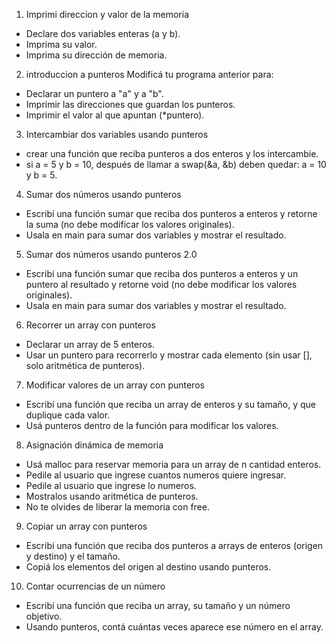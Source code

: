 1. Imprimi direccion y valor de la memoria
- Declare dos variables enteras (a y b).
- Imprima su valor.
- Imprima su dirección de memoria.

2. introduccion a punteros
Modificá tu programa anterior para:
- Declarar un puntero a "a" y a "b".
- Imprimir las direcciones que guardan los punteros.
- Imprimir el valor al que apuntan (*puntero).

3. Intercambiar dos variables usando punteros
- crear una función que reciba punteros a dos enteros y los intercambie.
- si a = 5 y b = 10, después de llamar a swap(&a, &b) deben quedar: a = 10 y b = 5.

4. Sumar dos números usando punteros
- Escribí una función sumar que reciba dos punteros a enteros y retorne la suma (no debe modificar los valores originales).
- Usala en main para sumar dos variables y mostrar el resultado.

5. Sumar dos números usando punteros 2.0
- Escribí una función sumar que reciba dos punteros a enteros y un puntero al resultado y retorne void (no debe modificar los valores originales).
- Usala en main para sumar dos variables y mostrar el resultado.

6. Recorrer un array con punteros
- Declarar un array de 5 enteros.
- Usar un puntero para recorrerlo y mostrar cada elemento (sin usar [], solo aritmética de punteros).

7. Modificar valores de un array con punteros
- Escribí una función que reciba un array de enteros y su tamaño, y que duplique cada valor.
- Usá punteros dentro de la función para modificar los valores.

8. Asignación dinámica de memoria
- Usá malloc para reservar memoria para un array de n cantidad enteros.
- Pedile al usuario que ingrese cuantos numeros quiere ingresar.
- Pedile al usuario que ingrese lo numeros.
- Mostralos usando aritmética de punteros.
- No te olvides de liberar la memoria con free.

9. Copiar un array con punteros
- Escribí una función que reciba dos punteros a arrays de enteros (origen y destino) y el tamaño.
- Copiá los elementos del origen al destino usando punteros.

10. Contar ocurrencias de un número
- Escribí una función que reciba un array, su tamaño y un número objetivo.
- Usando punteros, contá cuántas veces aparece ese número en el array.

